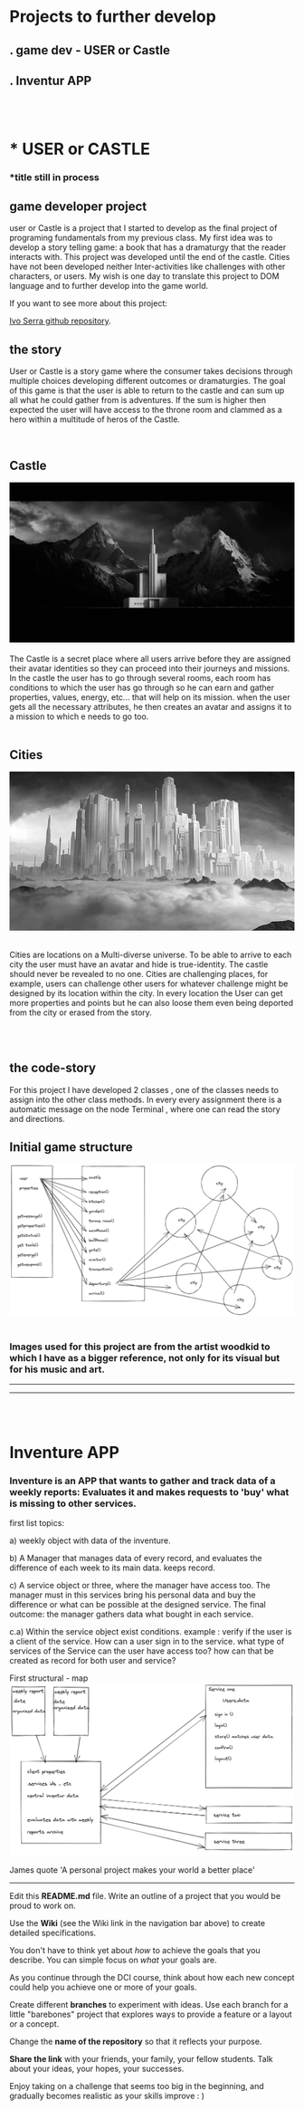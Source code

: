
# Projects to further develop
## . game dev - USER or Castle
## . Inventur APP
<br></br>
# * USER or CASTLE 
### *title still in process
## game developer project 

user or Castle is a project that I started to develop as the final project of programing fundamentals from my previous class. My first idea was to develop a story telling game: a book that has a dramaturgy that the reader interacts with. This project was developed until the end of the castle. Cities have not been developed neither Inter-activities like challenges with other characters, or users. My wish is one day to translate this project to DOM language and to further develop into the game world. 

If you want to see more about this project:

[Ivo Serra github repository](https://github.com/ivoserra/javaProject).

## the story
User or Castle is a story game where the consumer takes decisions through multiple choices developing different outcomes or dramaturgies. The goal of this game is that the user is able to return to the castle and can sum up all what he could gather from is adventures. If the sum is higher then expected the user will have access to the throne room and clammed as a hero within a multitude of heros of the Castle.


<br>

## Castle 
<img src ="./USERproject/castle.webp">
<br></br>
The Castle is a secret place where all users arrive before they are assigned their avatar identities so they can proceed into their journeys and missions. 
In the castle the user has to go through several rooms, each room has conditions to which the user has go through so he can earn and gather properties, values, energy, etc... that will help on its mission. when the user gets all the necessary attributes, he then creates an avatar and assigns it to a mission to which e needs to go too.  
<br></br>

## Cities
<img src="./USERproject/cities.jpg">
<br></br>

Cities are locations on a Multi-diverse universe.
To be able to arrive to each city the user must have an avatar and hide is true-identity. The castle  should never be revealed to no one.
Cities are challenging places, for example, users can challenge other users for whatever challenge might be designed by its location within the city. In every location the User can get more properties and points but he can also loose them even being deported from the city or erased from the story.

<br></br>
## the code-story

For this project I have developed 2 classes , one of the classes needs to assign into the other class methods.
In every every assignment there is a automatic message on the node Terminal , where one can read the story and directions. 

## Initial game structure 
<img src="./USERproject/userFirst.png">
<br></br>

### Images used for this project are from the artist woodkid to which I have as a bigger reference, not only for its visual but for his music and art.

---------------------------------------------------------------------------------------------------------------------------

***
<br></br>
# Inventure APP

### Inventure is an APP that wants to gather and track data of a weekly reports: Evaluates it and makes requests to 'buy' what is missing to other services. 


first list topics: 

a) weekly object with data of the inventure.

b) A Manager that manages data of every record, and evaluates the difference of each week to its main data. keeps record.

c) A service object or three,  where the manager have access too. The manager must in this services bring his personal data and buy the difference or what can be possible at the designed service. The final outcome: the manager gathers data what bought in each service.

c.a) Within the service object exist conditions. example : verify if the user is a client of the service. How can a user sign in to the service. what type of services of the Service can the user have access too? how can that be created as record for both user and service?

First structural - map
<img src="./inventureProject/inventureFirst.png">




James quote 'A personal project makes your world a better place'

---

Edit this **README.md** file. Write an outline of a project that you would be proud to work on. 

Use the **Wiki** (see the Wiki link in the navigation bar above) to create detailed specifications.

You don't have to think yet about _how_ to achieve the goals that you describe. You can simple focus on _what_ your goals are.

As you continue through the DCI course, think about how each new concept could help you achieve one or more of your goals.

Create different **branches** to experiment with ideas. Use each branch for a little "barebones" project that explores ways to provide a feature or a layout or a concept.

Change the **name of the repository** so that it reflects your purpose.

**Share the link** with your friends, your family, your fellow students. Talk about your ideas, your hopes, your successes.

Enjoy taking on a challenge that seems too big in the beginning, and gradually becomes realistic as your skills improve : )
